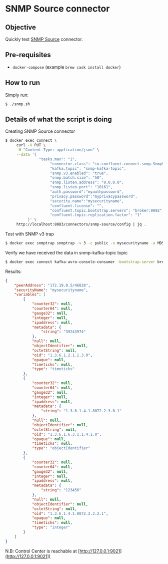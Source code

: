 # SNMP Source connector

## Objective

Quickly test [SNMP Source](https://docs.confluent.io/current/connect/kafka-connect-snmp/index.html#quick-start) connector.

## Pre-requisites

* `docker-compose` (example `brew cask install docker`)

## How to run

Simply run:

```
$ ./snmp.sh
```

## Details of what the script is doing

Creating SNMP Source connector

```bash
$ docker exec connect \
     curl -X PUT \
     -H "Content-Type: application/json" \
     --data '{
               "tasks.max": "1",
                    "connector.class": "io.confluent.connect.snmp.SnmpSourceConnector",
                    "kafka.topic": "snmp-kafka-topic",
                    "snmp.v3.enabled": "true",
                    "snmp.batch.size": "50",
                    "snmp.listen.address": "0.0.0.0",
                    "snmp.listen.port": "10161",
                    "auth.password":"myauthpassword",
                    "privacy.password":"myprivacypassword",
                    "security.name":"mysecurityname",
                    "confluent.license": "",
                    "confluent.topic.bootstrap.servers": "broker:9092",
                    "confluent.topic.replication.factor": "1"
          }' \
     http://localhost:8083/connectors/snmp-source/config | jq .
```

Test with SNMP v3 trap

```bash
$ docker exec snmptrap snmptrap -v 3 -c public -u mysecurityname -a MD5 -A myauthpassword -x DES -X myprivacypassword connect:10161 '' 1.3.6.1.4.1.8072.2.3.0.1 1.3.6.1.4.1.8072.2.3.2.1 i 123456
```

Verify we have received the data in snmp-kafka-topic topic

```bash
$ docker exec connect kafka-avro-console-consumer -bootstrap-server broker:9092 --property schema.registry.url=http://schema-registry:8081 --topic snmp-kafka-topic --property schema.registry.url=http://schema-registry:8081 --from-beginning --max-messages 1
```

Results:

```json
{
    "peerAddress": "172.19.0.5/46028",
    "securityName": "mysecurityname",
    "variables": [
        {
            "counter32": null,
            "counter64": null,
            "gauge32": null,
            "integer": null,
            "ipaddress": null,
            "metadata": {
                "string": "39243974"
            },
            "null": null,
            "objectIdentifier": null,
            "octetString": null,
            "oid": "1.3.6.1.2.1.1.3.0",
            "opaque": null,
            "timeticks": null,
            "type": "timeticks"
        },
        {
            "counter32": null,
            "counter64": null,
            "gauge32": null,
            "integer": null,
            "ipaddress": null,
            "metadata": {
                "string": "1.3.6.1.4.1.8072.2.3.0.1"
            },
            "null": null,
            "objectIdentifier": null,
            "octetString": null,
            "oid": "1.3.6.1.6.3.1.1.4.1.0",
            "opaque": null,
            "timeticks": null,
            "type": "objectIdentifier"
        },
        {
            "counter32": null,
            "counter64": null,
            "gauge32": null,
            "integer": null,
            "ipaddress": null,
            "metadata": {
                "string": "123456"
            },
            "null": null,
            "objectIdentifier": null,
            "octetString": null,
            "oid": "1.3.6.1.4.1.8072.2.3.2.1",
            "opaque": null,
            "timeticks": null,
            "type": "integer"
        }
    ]
}
```

N.B: Control Center is reachable at [http://127.0.0.1:9021](http://127.0.0.1:9021])
